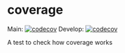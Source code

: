 # coverage
Main: [![codecov](https://codecov.io/gh/MartijnTerpstra/coverage/branch/main/graph/badge.svg?token=HQ1NP5Q0IC)](https://codecov.io/gh/MartijnTerpstra/coverage)
Develop: [![codecov](https://codecov.io/gh/MartijnTerpstra/coverage/branch/develop/graph/badge.svg?token=HQ1NP5Q0IC)](https://codecov.io/gh/MartijnTerpstra/coverage)

A test to check how coverage works
